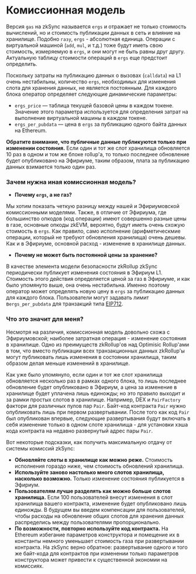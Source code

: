 # Комиссионная модель

Версия `gas` на zkSync называется  `ergs` и отражает не только стоимость вычислений, но и стоимость публикации данных в сеть и влияние на хранилище. Подобно `газу`, `ergs` - абсолютная единица. Операции с виртуальной машиной (`add`, `mul`, и т.д.) тоже будут иметь свою стоимость, измеряемую в `ergs`, и они могут не быть равны друг другу. Актуальную таблицу стоимости операций в `ergs`  еще предстоит определить.&#x20;

Поскольку затраты на публикацию данных о вызовах (`calldata`) на L1 очень нестабильны, количество `ergs`, необходимых для изменения слота для хранения данных, не является постоянным. Для каждого блока оператор определяет следующие динамические параметры:

- `ergs_price` — таблица текущей базовой цены в каждом токене. Значение этого параметра используется для определения затрат на выполнение виртуальной машины в каждом токене.
- `ergs_per_pubdata` — цена в `ergs` за публикацию одного байта данных на Ethereum.

**Обратите внимание, что публичные данные публикуются только при изменении состояния.** Если один и тот же слот хранилища обновляется 10 раз в одном и том же блоке rollup'a, то только последнее обновление будет опубликовано на Эфириуме, таким образом, плата за публикацию данных взимается только один раз.

### Зачем нужна иная комиссионная модель?

- **Почему `ergs`, а не газ?**

Мы хотим показать четкую разницу между нашей и Эфириумовской комиссионными моделями. Также, в отличие от Эфириума, где большинство опкодов (код операции) имеют совершенно разные цены в газе, основные опкоды zkEVM, вероятно, будут иметь очень схожую стоимость в `ergs`.  Как правило, само исполнение (арифметическмие операции, который не требуют обновления хранилища) очень дешевы. Как и в Эфириуме, основной расход - изменение в хранилище данных.

- **Почему не может быть постоянной цены за хранение?**

В качестве элемента модели безопасности zkRollup zkSync периодически публикует изменения состояния в Эфириум L1. Стоимость этого действия определяется ценой за газ в Эфириуме, и как было упомянуто выше, она очень нестабильна. Именно поэтому оператор может определять новую цену в `ergs` за публикацию данных для каждого блока. Пользователи могут задавать лимит в`ergs_per_pubdata` для транзакций типа [EIP712](https://v2-docs.zksync.io/api/api.html#eip712).

### Что это значит для меня?

Несмотря на различия, комиссионная модель довольно схожа с Эфириумовской; наиболее затратная операция - изменение состояния в хранилище. Одно из преимуществ zkRollup'ов над Optimisic Rollup'ами в том, что вместо публикации всех транзакционных данных zkRollup'ы могут публиковать лишь изменения в состоянии хранилища, таким образом делая меньше изменений в хранилище.

Как уже было упомянуло, если один и тот же слот хранилища обновляется несколько раз в рамках одного блока, то лишь последнее обновление будет опубликовано в Эфириум, а цена за изменение в хранилище будет уплачена лишь единожды; но это правило выходит и за рамки простых слотов в хранилище. Например, DEX и `PairFactory` фактори для различных пулов пар `Pair`. Байт-код контракта `Pair` нужно опубликовать лишь при первом развертывании. После того как код `Pair` был опубликован впервые, следующие развертывания будут включать в себя изменение только в одном слоте хранилища - для установки хэша кода контракта на недавно развернутый адрес пары `Pair`.

Вот некоторые подсказки, как получить максимальную отдачу от системы комиссий zkSync:

- **Обновляйте слоты в хранилище как можно реже.** Стоимость исполнения гораздо ниже, чем стоимость обновлений хранилища.
- **Используйте заново настолько много слотов хранилища, насколько возможно.** Только изменение состояния публикуется в Эфириум.
- **Пользователям лучше разделять как можно больше слотов хранилища.** Если 100 пользователей внесут изменения в слот хранилища вашего контракта, изменение будет опубликовано лишь единожды. В будущем вы введем компенсации для пользователей, чтобы расходы на обновление общих слотов для хранения данных распределись между пользователями пропорционально.
- **По возможности, повторно используйте код контракта.** На Ethereum избегание параметров конструктора и помещение их в константы немного уменьшает стоимость газа при развертывании контракта. На zkSync верно обратное: развертывание одного и того же байт-кода для контрактов при изменении только параметров конструктора может привести к существенной экономии на комиссиях.